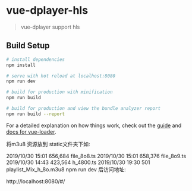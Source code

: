 # vue-dplayer-hls

> vue-dplayer support hls

## Build Setup

``` bash
# install dependencies
npm install

# serve with hot reload at localhost:8080
npm run dev

# build for production with minification
npm run build

# build for production and view the bundle analyzer report
npm run build --report
```

For a detailed explanation on how things work, check out the [guide](http://vuejs-templates.github.io/webpack/) and [docs for vue-loader](http://vuejs.github.io/vue-loader).


将m3u8 资源放到 static文件夹下如:

2019/10/30  15:01           656,684 file_8o8.ts
2019/10/30  15:01           658,376 file_8o9.ts
2019/10/30  14:43           423,564 h_4800.ts
2019/10/30  19:30               501 playlist_Mix_h_8o.m3u8
npm run dev
后访问地址:

http://localhost:8080/#/
